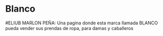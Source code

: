 # Blanco
#ELIUB MARLON PEÑA:
Una pagina donde esta marca llamada BLANCO pueda vender sus prendas de ropa, para damas y caballeros
